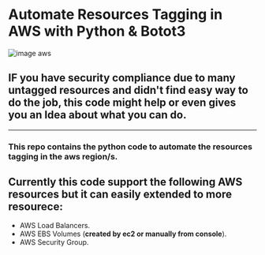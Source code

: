 # Automate Resources Tagging in AWS with Python & Botot3
![image aws](https://i.ytimg.com/vi/oBJFf2VSizo/maxresdefault.jpg)
## IF you have security compliance due to **many** untagged resources and didn't find easy way to do the job, this code might help or even gives you an Idea about what you can do.

___
### This repo contains the python code to automate the resources tagging in the aws region/s.
## Currently this code support the following AWS resources but it can easily extended to more resourece:
- AWS Load Balancers.
-  AWS EBS Volumes (**created by ec2 or manually from console**).
- AWS Security Group.

